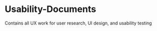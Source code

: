 Usability-Documents
===================

Contains all UX work for user research, UI design, and usability testing